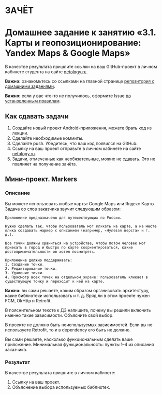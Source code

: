 # ЗАЧЁТ
 # Домашнее задание к занятию «3.1. Карты и геопозиционирование: Yandex Maps & Google Maps»

В качестве результата пришлите ссылки на ваш GitHub-проект в личном кабинете студента на сайте [netology.ru](https://netology.ru).

**Важно**: ознакомьтесь со ссылками на главной странице [репозитория с домашними заданиями](../README.md).

**Важно**: если у вас что-то не получилось, оформите Issue [по установленным правилам](../report-requirements.md).

## Как сдавать задачи

1. Создайте новый проект Android-приложения, можете брать код из лекции.
1. Сделайте необходимые коммиты.
1. Сделайте push. Убедитесь, что ваш код появился на GitHub.
1. Ссылку на ваш проект отправьте в личном кабинете на сайте [netology.ru](https://netology.ru).
1. Задачи, отмеченные как необязательные, можно не сдавать. Это не повлияет на получение зачёта.

## Мини-проект. Markers

### Описание

Вы можете использовать любые карты: Google Maps или Яндекс Карты. Задача со слов заказчика звучит следующим образом:
```
Приложение предназначено для путешествующих по России.

Нужно сделать так, чтобы пользователь мог кликать на карте, а на месте клика создавать маркер с описанием (например, «Нулевая верста» и т. д.).

Все точки должны храниться на устройстве, чтобы потом человек мог приехать в город и быстро по карте соориентироваться, какие достопримечательности он хотел посмотреть. 

Приложение должно поддерживать:
1. Создание точки.
2. Редактирование точки.
3. Удаление точки.
4. Просмотр всех точек на отдельном экране: пользователь кликает в существующую точку и переходит к ней на карте.
```

**Важно**: вы сами решаете, каким образом организовать архитектуру, какие библиотеки использовать и т. д. Вряд ли в этом проекте нужен FCM, OkHttp и Retrofit.

В пояснительном тексте к ДЗ напишите, почему вы решили включить именно такие зависимости. Объясните свой выбор.

В проекте не должно быть неиспользуемых зависимостей. Если вы не используете Retrofit, то и в dependency его быть не должно.

Вы сами решаете, насколько функциональным сделать ваше приложение. Минимальная функциональность: пункты 1–4 из описания заказчика.



### Результат

В качестве результата пришлите в личном кабинете:
1. Ссылку на ваш проект.
1. Объяснение выбора используемых библиотек.
